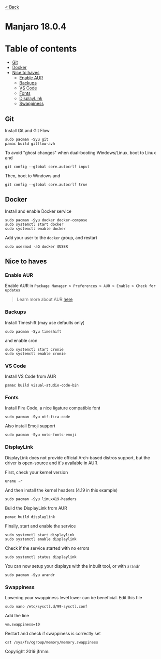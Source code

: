 [< Back](./README.md)

# Manjaro 18.0.4

# Table of contents

- [Git](#git)
- [Docker](#docker)
- [Nice to haves](#nice-to-haves)
  - [Enable AUR](#enable-aur)
  - [Backups](#backups)
  - [VS Code](#vs-code)
  - [Fonts](#fonts)
  - [DisplayLink](#displaylink)
  - [Swappiness](#swappiness)

## Git

Install Git and Git Flow

```
sudo pacman -Syu git
pamac build gitflow-avh
```

To avoid "ghost changes" when dual-booting Windows/Linux, boot to Linux and

```
git config --global core.autocrlf input
```

Then, boot to Windows and

```
git config --global core.autocrlf true
```

## Docker

Install and enable Docker service

```
sudo pacman -Syu docker docker-compose
sudo systemctl start docker
sudo systemctl enable docker
```

Add your user to the `docker` group, and restart

```
sudo usermod -aG docker $USER
```

## Nice to haves

### Enable AUR

Enable AUR in `Package Manager > Preferences > AUR > Enable > Check for updates`

> Learn more about AUR [here](https://wiki.manjaro.org/index.php?title=Arch_User_Repository)

### Backups

Install Timeshift (may use defaults only)

```
sudo pacman -Syu timeshift
```

and enable cron

```
sudo systemctl start cronie
sudo systemctl enable cronie
```

### VS Code

Install VS Code from AUR

```
pamac build visual-studio-code-bin
```

### Fonts

Install Fira Code, a nice ligature compatible font

```
sudo pacman -Syu otf-fira-code
```

Also install Emoji support

```
sudo pacman -Syu noto-fonts-emoji
```

### DisplayLink

DisplayLink does not provide official Arch-based distros support, but the driver is open-source and it's available in AUR.

First, check your kernel version

```
uname -r
```

And then install the kernel headers (4.19 in this example)

```
sudo pacman -Syu linux419-headers
```

Build the DisplayLink from AUR

```
pamac build displaylink
```

Finally, start and enable the service

```
sudo systemctl start displaylink
sudo systemctl enable displaylink
```

Check if the service started with no errors

```
sudo systemctl status displaylink
```

You can now setup your displays with the inbuilt tool, or with `arandr`

```
sudo pacman -Syu arandr
```

### Swappiness

Lowering your swappiness level lower can be beneficial. Edit this file

```
sudo nano /etc/sysctl.d/99-sysctl.conf
```

Add the line

```
vm.swappiness=10
```

Restart and check if swappiness is correctly set

```
cat /sys/fs/cgroup/memory/memory.swappiness
```

Copyright 2019 jfrmm.
